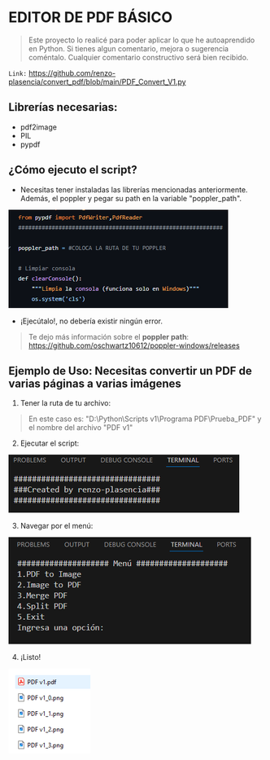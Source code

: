 # EDITOR DE PDF BÁSICO
> Este proyecto lo realicé para poder aplicar lo que he autoaprendido en Python. Si tienes algun comentario, mejora o sugerencia coméntalo. Cualquier comentario constructivo será bien recibido.

`Link:` https://github.com/renzo-plasencia/convert_pdf/blob/main/PDF_Convert_V1.py

## Librerías necesarias:
* pdf2image
* PIL
* pypdf

## ¿Cómo ejecuto el script?
* Necesitas tener instaladas las librerías mencionadas anteriormente. Además, el poppler y pegar su path en la variable "poppler_path".

![ ](https://github.com/renzo-plasencia/convert_pdf/blob/main/Images/1.png)

* ¡Ejecútalo!, no debería existir ningún error.

> Te dejo más información sobre el **poppler path**: https://github.com/oschwartz10612/poppler-windows/releases

## Ejemplo de Uso: Necesitas convertir un PDF de varias páginas a varias imágenes
1. Tener la ruta de tu archivo:
> En este caso es: "D:\Python\Scripts v1\Programa PDF\Prueba_PDF" y el nombre del archivo "PDF v1"

2. Ejecutar el script:

![ ](https://github.com/renzo-plasencia/convert_pdf/blob/main/Images/2.png)

3. Navegar por el menú:
   
![ ](https://github.com/renzo-plasencia/convert_pdf/blob/main/Images/3.png)

4. ¡Listo!
   
![ ](https://github.com/renzo-plasencia/convert_pdf/blob/main/Images/4.png)
